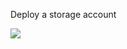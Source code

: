 Deploy a storage account

<a href="https://portal.azure.com/#create/Microsoft.Template/uri/https%3A%2F%2Fraw.githubusercontent.com%2Ftvuylsteke%2Fazure-arm%2Fmaster%2FStorage%2azuredeploy.json" target="_blank">
    <img src="http://azuredeploy.net/deploybutton.png"/>
</a>